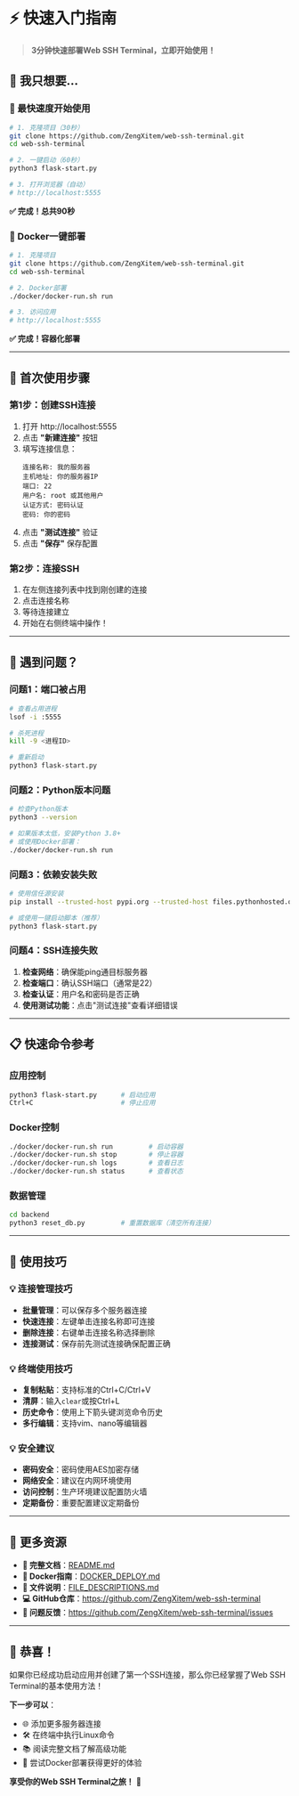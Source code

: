 # ⚡ 快速入门指南

> **3分钟快速部署Web SSH Terminal，立即开始使用！**

## 🎯 我只想要...

### 💨 最快速度开始使用
```bash
# 1. 克隆项目（30秒）
git clone https://github.com/ZengXitem/web-ssh-terminal.git
cd web-ssh-terminal

# 2. 一键启动（60秒）
python3 flask-start.py

# 3. 打开浏览器（自动）
# http://localhost:5555
```
**✅ 完成！总共90秒**

### 🐳 Docker一键部署
```bash
# 1. 克隆项目
git clone https://github.com/ZengXitem/web-ssh-terminal.git
cd web-ssh-terminal

# 2. Docker部署
./docker/docker-run.sh run

# 3. 访问应用
# http://localhost:5555
```
**✅ 完成！容器化部署**

---

## 🔧 首次使用步骤

### 第1步：创建SSH连接
1. 打开 http://localhost:5555
2. 点击 **"新建连接"** 按钮
3. 填写连接信息：
   ```
   连接名称: 我的服务器
   主机地址: 你的服务器IP
   端口: 22
   用户名: root 或其他用户
   认证方式: 密码认证
   密码: 你的密码
   ```
4. 点击 **"测试连接"** 验证
5. 点击 **"保存"** 保存配置

### 第2步：连接SSH
1. 在左侧连接列表中找到刚创建的连接
2. 点击连接名称
3. 等待连接建立
4. 开始在右侧终端中操作！

---

## 🚨 遇到问题？

### 问题1：端口被占用
```bash
# 查看占用进程
lsof -i :5555

# 杀死进程
kill -9 <进程ID>

# 重新启动
python3 flask-start.py
```

### 问题2：Python版本问题
```bash
# 检查Python版本
python3 --version

# 如果版本太低，安装Python 3.8+
# 或使用Docker部署：
./docker/docker-run.sh run
```

### 问题3：依赖安装失败
```bash
# 使用信任源安装
pip install --trusted-host pypi.org --trusted-host files.pythonhosted.org -r requirements.txt

# 或使用一键启动脚本（推荐）
python3 flask-start.py
```

### 问题4：SSH连接失败
1. **检查网络**：确保能ping通目标服务器
2. **检查端口**：确认SSH端口（通常是22）
3. **检查认证**：用户名和密码是否正确
4. **使用测试功能**：点击"测试连接"查看详细错误

---

## 📋 快速命令参考

### 应用控制
```bash
python3 flask-start.py      # 启动应用
Ctrl+C                      # 停止应用
```

### Docker控制
```bash
./docker/docker-run.sh run         # 启动容器
./docker/docker-run.sh stop        # 停止容器
./docker/docker-run.sh logs        # 查看日志
./docker/docker-run.sh status      # 查看状态
```

### 数据管理
```bash
cd backend
python3 reset_db.py         # 重置数据库（清空所有连接）
```

---

## 🌟 使用技巧

### 💡 连接管理技巧
- **批量管理**：可以保存多个服务器连接
- **快速连接**：左键单击连接名称即可连接
- **删除连接**：右键单击连接名称选择删除
- **连接测试**：保存前先测试连接确保配置正确

### 💡 终端使用技巧
- **复制粘贴**：支持标准的Ctrl+C/Ctrl+V
- **清屏**：输入`clear`或按Ctrl+L
- **历史命令**：使用上下箭头键浏览命令历史
- **多行编辑**：支持vim、nano等编辑器

### 💡 安全建议
- **密码安全**：密码使用AES加密存储
- **网络安全**：建议在内网环境使用
- **访问控制**：生产环境建议配置防火墙
- **定期备份**：重要配置建议定期备份

---

## 🔗 更多资源

- **📖 完整文档**：[README.md](../README.md)
- **🐳 Docker指南**：[DOCKER_DEPLOY.md](DOCKER_DEPLOY.md)
- **📁 文件说明**：[FILE_DESCRIPTIONS.md](FILE_DESCRIPTIONS.md)
- **💻 GitHub仓库**：https://github.com/ZengXitem/web-ssh-terminal
- **🐛 问题反馈**：https://github.com/ZengXitem/web-ssh-terminal/issues

---

## 🎉 恭喜！

如果你已经成功启动应用并创建了第一个SSH连接，那么你已经掌握了Web SSH Terminal的基本使用方法！

**下一步可以**：
- 🌐 添加更多服务器连接
- 🛠️ 在终端中执行Linux命令
- 📚 阅读完整文档了解高级功能
- 🐳 尝试Docker部署获得更好的体验

**享受你的Web SSH Terminal之旅！** 🚀 